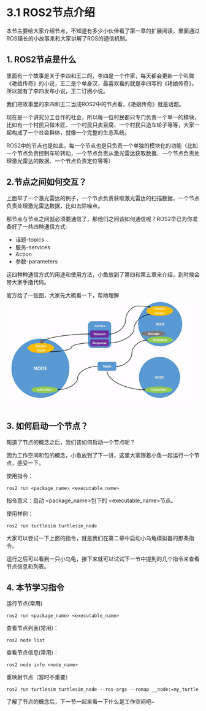 # 3.1 ROS2节点介绍

本节主要给大家介绍节点，不知道有多少小伙伴看了第一章的扩展阅读，里面通过ROS镇长的小故事来和大家讲解了ROS的通信机制。



## 1. ROS2节点是什么

里面有一个故事是关于李四和王二的，李四是一个作家，每天都会更新一个叫做《艳娘传奇》的小说，王二是个单身汉，最喜欢看的就是李四写的《艳娘传奇》。所以就有了李四发布小说，王二订阅小说。

我们把故事里的李四和王二当成ROS2中的节点看，《艳娘传奇》就是话题。

现在是一个讲究分工合作的社会，所以每一位村民都只专门负责一个单一的模块，比如有一个村民只做木匠、一个村民只卖豆腐、一个村民只造车轮子等等，大家一起构成了一个社会群体，就像一个完整的生态系统。

ROS2中的节点也是如此，每一个节点也是只负责一个单独的模块化的功能（比如一个节点负责控制车轮转动，一个节点负责从激光雷达获取数据、一个节点负责处理激光雷达的数据、一个节点负责定位等等）



## 2.节点之间如何交互？

上面举了一个激光雷达的例子，一个节点负责获取激光雷达的扫描数据，一个节点负责处理激光雷达数据，比如去除噪点。

那节点与节点之间就必须要通信了，那他们之间该如何通信呢？ROS2早已为你准备好了一共四种通信方式:

- 话题-topics
- 服务-services
- Action
- 参数-parameters

这四种种通信方式的用途和使用方法，小鱼放到了第四和第五章来介绍，到时候会带大家手撸代码。



官方给了一张图，大家先大概看一下，帮助理解![Nodes-TopicandService](3.1ROS2节点介绍/imgs/Nodes-TopicandService.gif)

## 3. 如何启动一个节点？

知道了节点的概念之后，我们该如何启动一个节点呢？

因为工作空间和包的概念，小鱼放到了下一讲，这里大家跟着小鱼一起运行一个节点，感受一下。

使用指令：

```
ros2 run <package_name> <executable_name>
```

指令意义：启动 <package_name>包下的 <executable_name>节点。

使用样例：

```
ros2 run turtlesim turtlesim_node
```

大家可以尝试一下上面的指令，就是我们在第二章中启动小乌龟模拟器的那条指令。

运行之后可以看到一只小乌龟，接下来就可以试试下一节中提到的几个指令来查看节点信息和列表。



## 4. 本节学习指令

运行节点(常用)

```
ros2 run <package_name> <executable_name>
```

查看节点列表(常用)：

```
ros2 node list
```

查看节点信息(常用)：

```
ros2 node info <node_name>
```

重映射节点（暂时不重要）

```
ros2 run turtlesim turtlesim_node --ros-args --remap __node:=my_turtle
```





了解了节点的概念后，下一节一起来看一下什么是工作空间吧~

